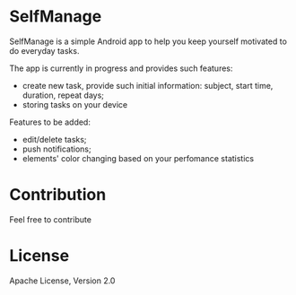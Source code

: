# SelfManage
SelfManage is a simple Android app to help you keep yourself motivated to do everyday tasks.

The app is currently in progress and provides such features:
* create new task, provide such initial information: subject, start time, duration, repeat days;
* storing tasks on your device

Features to be added:
* edit/delete tasks;
* push notifications;
* elements' color changing based on your perfomance statistics

# Contribution
Feel free to contribute

# License
Apache License, Version 2.0
